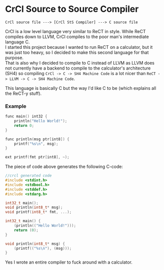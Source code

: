 # CrCl Source to Source Compiler
```
CrCl source file ---> [CrCl StS Compiler] ---> C source file
```

CrCl is a low level language very similar to ReCT in style. While ReCT compiles down to LLVM, CrCl compiles to the poor 
man's intermediate language C.  
I started this project because I wanted to run ReCT on a calculator, but it was just too heavy, so I decided to make this
second language for that purpose.  
That is also why I decided to compile to C instead of LLVM as LLVM does not currently have a backend to compile to the 
calculator's architecture (SH4) so compiling `CrCl -> C -> SH4 Machine Code` is a lot nicer than `ReCT -> LLVM -> C -> SH4 Machine Code`.

This language is basically C but the way I'd like C to be (which explains all the ReCT-y stuff).

### Example
```c
func main() int32 {
    println("Hello World!");
    return 0;
}

func println(msg ptr[int8]) {
    printf("%s\n", msg);
}

ext printf(fmt ptr[int8], ~);
```

The piece of code above generates the following C-code:
```c
//crcl generated code
#include <stdint.h>
#include <stdbool.h>
#include <stddef.h>
#include <stdarg.h>

int32_t main();
void println(int8_t* msg);
void printf(int8_t* fmt, ...);

int32_t main() {
    (println(("Hello World!")));
    return (0);
}

void println(int8_t* msg) {
    (printf(("%s\n"), (msg)));
}
```

Yes I wrote an entire compiler to fuck around with a calculator.